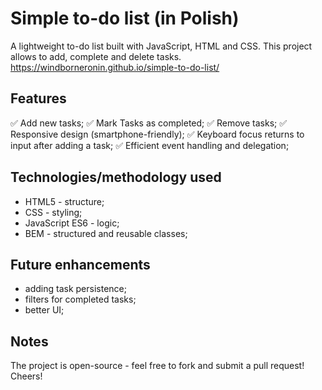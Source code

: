 # Simple to-do list (in Polish)

A lightweight to-do list built with JavaScript, HTML and CSS. This project allows to add, complete and delete tasks. \
https://windborneronin.github.io/simple-to-do-list/

## Features
✅ Add new tasks;
✅ Mark Tasks as completed;
✅ Remove tasks;
✅ Responsive design (smartphone-friendly);
✅ Keyboard focus returns to input after adding a task;
✅ Efficient event handling and delegation;

## Technologies/methodology used
- HTML5 - structure;
- CSS - styling;
- JavaScript ES6 - logic;
- BEM - structured and reusable classes;

## Future enhancements 
- adding task persistence;
- filters for completed tasks;
- better UI;

## Notes
The project is open-source - feel free to fork and submit a pull request!
Cheers!

